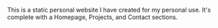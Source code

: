 This is a static personal website I have created for my personal use. It's complete with a Homepage, Projects, and Contact sections.
